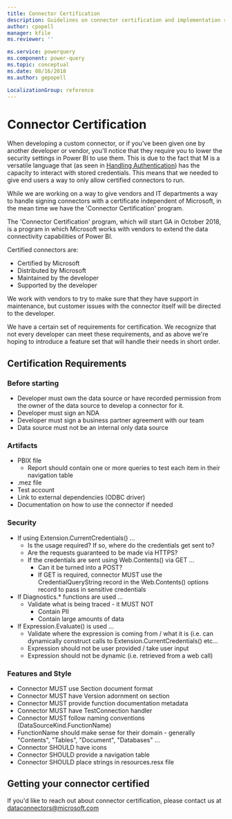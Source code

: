 ```yaml
---
title: Connector Certification
description: Guidelines on connector certification and implementation requirements
author: cpopell
manager: kfile
ms.reviewer: ''

ms.service: powerquery
ms.component: power-query
ms.topic: conceptual
ms.date: 08/16/2018
ms.author: gepopell

LocalizationGroup: reference
---
```


# Connector Certification

When developing a custom connector, or if you've been given one by another developer or vendor, you'll notice that they require you to lower the security settings in Power BI to use them. This is due to the fact that M is a versatile language that (as seen in [Handling Authentication](HandlingAuthentication.md)) has the capacity to interact with stored credentials. This means that we needed to give end users a way to only allow certified connectors to run.

While we are working on a way to give vendors and IT departments a way to handle signing connectors with a certificate independent of Microsoft, in the mean time we have the 'Connector Certification' program.

The 'Connector Certification' program, which will start GA in October 2018, is a program in which Microsoft works with vendors to extend the data connectivity capabilities of Power BI.

Certified connectors are:

* Certified by Microsoft
* Distributed by Microsoft
* Maintained by the developer
* Supported by the developer

We work with vendors to try to make sure that they have support in maintenance, but customer issues with the connector itself will be directed to the developer.

We have a certain set of requirements for certification. We recognize that not every developer can meet these requirements, and as above we're hoping to introduce a feature set that will handle their needs in short order.

## Certification Requirements

### Before starting
* Developer must own the data source or have recorded permission from the owner of the data source to develop a connector for it.
* Developer must sign an NDA
* Developer must sign a business partner agreement with our team
* Data source must not be an internal only data source
  
### Artifacts
* PBIX file
  * Report should contain one or more queries to test each item in their navigation table
* .mez file
* Test account
* Link to external dependencies (ODBC driver)
* Documentation on how to use the connector if needed
 
### Security
* If using Extension.CurrentCredentials() …
  * Is the usage required? If so, where do the credentials get sent to?
  * Are the requests guaranteed to be made via HTTPS?
  * If the credentials are sent using Web.Contents() via GET …
    * Can it be turned into a POST?
    * If GET is required, connector MUST use the CredentialQueryString record in the Web.Contents() options record to pass in sensitive credentials
* If Diagnostics.* functions are used …
  * Validate what is being traced - it MUST NOT
    * Contain PII
    * Contain large amounts of data
* If Expression.Evaluate() is used …
  * Validate where the expression is coming from / what it is (i.e. can dynamically construct calls to Extension.CurrentCredentials() etc…
  * Expression should not be user provided / take user input
  * Expression should not be dynamic (i.e. retrieved from a web call)
  
### Features and Style
* Connector MUST use Section document format
* Connector MUST have Version adornment on section
* Connector MUST provide function documentation metadata
* Connector MUST have TestConnection handler
* Connector MUST follow naming conventions (DataSourceKind.FunctionName)
* FunctionName should make sense for their domain - generally "Contents", "Tables", "Document", "Databases" …
* Connector SHOULD have icons
* Connector SHOULD provide a navigation table
* Connector SHOULD place strings in resources.resx file

## Getting your connector certified

If you'd like to reach out about connector certification, please contact us at dataconnectors@microsoft.com
